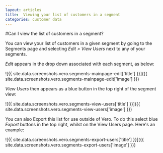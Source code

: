 ```yaml
---
layout: articles
title:  Viewing your list of customers in a segment
categories: customer data
---
```


#Can I view the list of customers in a segment?

You can view your list of customers in a given segment by going to the Segments page and selecting *Edit > View Users* next to any of your segments.

*Edit* appears in the drop down associated with each segment, as below:

![{{ site.data.screenshots.vero.segments-mainpage-edit['title'] }}]({{ site.data.screenshots.vero.segments-mainpage-edit['image'] }})

*View Users* then appears as a blue button in the top right of the segment view:

![{{ site.data.screenshots.vero.segments-view-users['title'] }}]({{ site.data.screenshots.vero.segments-view-users['image'] }})

You can also Export this list for use outside of Vero. To do this select blue *Export* buttons in the top right, whilst on the View Users page. Here's an example:

![{{ site.data.screenshots.vero.segments-export-users['title'] }}]({{ site.data.screenshots.vero.segments-export-users['image'] }})